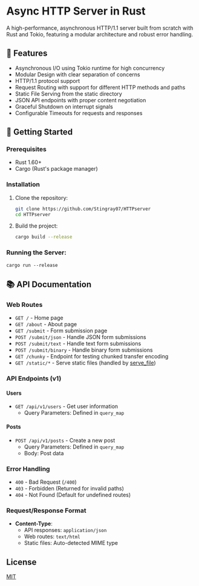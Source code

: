 # Async HTTP Server in Rust

A high-performance, asynchronous HTTP/1.1 server built from scratch with Rust and Tokio, featuring a modular architecture and robust error handling.

## 🚀 Features
- Asynchronous I/O using Tokio runtime for high concurrency
- Modular Design with clear separation of concerns
- HTTP/1.1 protocol support
- Request Routing with support for different HTTP methods and paths
- Static File Serving from the static directory
- JSON API endpoints with proper content negotiation
- Graceful Shutdown on interrupt signals
- Configurable Timeouts for requests and responses

## 🚦 Getting Started

### Prerequisites
- Rust 1.60+
- Cargo (Rust's package manager)

### Installation

1. Clone the repository:
   ```bash
   git clone https://github.com/Stingray07/HTTPserver
   cd HTTPserver
2. Build the project:
   ```bash
   cargo build --release
### Running the Server:
    cargo run --release

## 📚 API Documentation

### Web Routes
- `GET /` - Home page
- `GET /about` - About page
- `GET /submit` - Form submission page
- `POST /submit/json` - Handle JSON form submissions
- `POST /submit/text` - Handle text form submissions
- `POST /submit/binary` - Handle binary form submissions
- `GET /chunky` - Endpoint for testing chunked transfer encoding
- `GET /static/*` - Serve static files (handled by [serve_file](cci:1://file:///c:/Users/Stingray/Desktop/HTTP%20server%20project/http_serverrrrr/src/http_utils/response.rs:11:0-47:1))

### API Endpoints (v1)

#### Users
- `GET /api/v1/users` - Get user information
  - Query Parameters: Defined in `query_map`

#### Posts
- `POST /api/v1/posts` - Create a new post
  - Query Parameters: Defined in `query_map`
  - Body: Post data

### Error Handling
- `400` - Bad Request (`/400`)
- `403` - Forbidden (Returned for invalid paths)
- `404` - Not Found (Default for undefined routes)

### Request/Response Format
- **Content-Type**: 
  - API responses: `application/json`
  - Web routes: `text/html`
  - Static files: Auto-detected MIME type

## License

[MIT](https://choosealicense.com/licenses/mit/)



